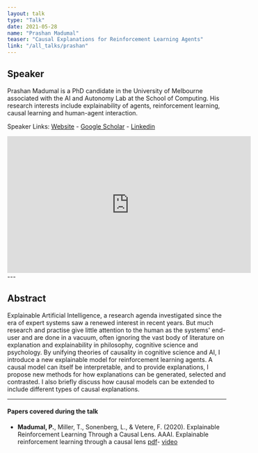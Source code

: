 ```yaml
---
layout: talk
type: "Talk"
date: 2021-05-28
name: "Prashan Madumal"
teaser: "Causal Explanations for Reinforcement Learning Agents"
link: "/all_talks/prashan"
---
```

## Speaker

 Prashan Madumal is a PhD candidate in the University of Melbourne associated with the AI and Autonomy Lab at the School of Computing. His research interests include explainability of agents, reinforcement learning, causal learning and human-agent interaction.

Speaker Links: [Website](https://prashanm.com/) - [Google Scholar](https://scholar.google.com.au/citations?hl=en&pli=1&user=eT4CpUsAAAAJ) - [Linkedin](https://www.linkedin.com/in/prashan-madumal/?originalSubdomain=au)

<iframe width="560" height="315" src="https://www.youtube.com/embed/ggymtM4v7Mk" title="YouTube video player" frameborder="0" allow="accelerometer; autoplay; clipboard-write; encrypted-media; gyroscope; picture-in-picture" allowfullscreen></iframe>
---

## Abstract
Explainable Artificial Intelligence, a research agenda investigated since the era of expert systems saw a renewed interest in recent years. But much research and practise give little attention to the human as the systems' end-user and are done in a vacuum, often ignoring the vast body of literature on explanation and explainability in philosophy, cognitive science and psychology. By unifying theories of causality in cognitive science and AI, I introduce a new explainable model for reinforcement learning agents. A causal model can itself be interpretable, and to provide explanations, I propose new methods for how explanations can be generated, selected and contrasted. I also briefly discuss how causal models can be extended to include different types of causal explanations.

---

#### Papers covered during the talk
* **Madumal, P.**, Miller, T., Sonenberg, L., & Vetere, F. (2020). Explainable Reinforcement Learning Through a Causal Lens. AAAI. Explainable reinforcement learning through a causal lens [pdf](https://arxiv.org/abs/1905.10958)- [video](https://www.youtube.com/watch?v=zp1HGGVE3-M)
